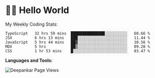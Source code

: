 # 👋🏽 Hello World 

<!--![Deepankar's github stats](https://github-readme-stats.vercel.app/api?username=Deep-Codes&count_private=true&show_icons=true&theme=radical)-->
My Weekly Coding Stats:

<!--START_SECTION:waka-->
```text
TypeScript   32 hrs 59 mins  ███████████████░░░░░░░░░░   60.66 % 
JSX          6 hrs 13 mins   ███░░░░░░░░░░░░░░░░░░░░░░   11.44 % 
JavaScript   5 hrs 44 mins   ██▓░░░░░░░░░░░░░░░░░░░░░░   10.56 % 
MDX          5 hrs           ██▒░░░░░░░░░░░░░░░░░░░░░░   09.20 % 
CSS          1 hr 53 mins    █░░░░░░░░░░░░░░░░░░░░░░░░   03.47 % 
```
<!--END_SECTION:waka-->

**Languages and Tools:**



<p align="left"> <img src="https://komarev.com/ghpvc/?username=Deep-Codes&label=Views&color=blue&style=plastic" alt="Deepankar Page Views" /> </p>
